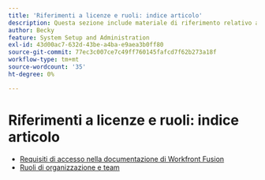 ```yaml
---
title: 'Riferimenti a licenze e ruoli: indice articolo'
description: Questa sezione include materiale di riferimento relativo a licenze e ruoli in Adobe Workfront Fusion.
author: Becky
feature: System Setup and Administration
exl-id: 43d00ac7-632d-43be-a4ba-e9aea3b0ff80
source-git-commit: 77ec3c007ce7c49ff760145fafcd7f62b273a18f
workflow-type: tm+mt
source-wordcount: '35'
ht-degree: 0%

---
```


# Riferimenti a licenze e ruoli: indice articolo

* [Requisiti di accesso nella documentazione di Workfront Fusion](/help/workfront-fusion/references/licenses-and-roles/access-level-requirements-in-documentation.md)
* [Ruoli di organizzazione e team](/help/workfront-fusion/references/licenses-and-roles/organization-roles.md)
